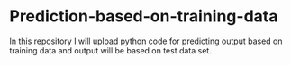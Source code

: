 # Prediction-based-on-training-data
In this repository I will upload python code for predicting output based on training data and output will be based on test data set. 

